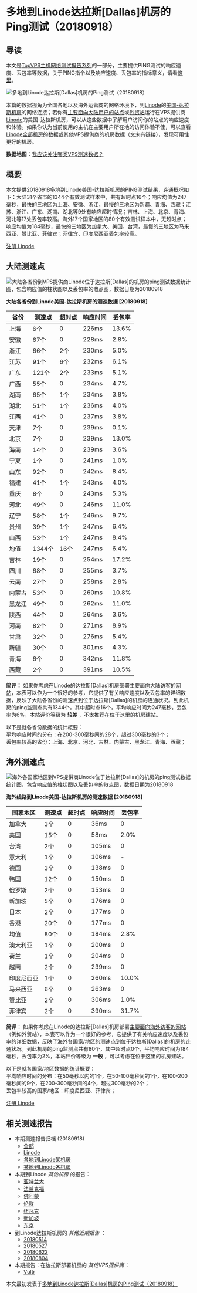 #  多地到Linode达拉斯[Dallas]机房的Ping测试（20180918） 

## 导读

本文是[TopVPS主机网络测试报告系列](https://vps123.top/pingtest)的一部分，主要提供PING测试的响应速度、丢包率等数据，关于PING指令以及响应速度、丢包率的指标意义，请看[这里](https://vps123.top/what-is-ping.html)。

![多地到Linode达拉斯\[Dallas\]机房的Ping测试（20180918）](/images/thumbnails/to_linode_Dallas.png)

本篇的数据视角为全国各地以及海外运营商的网络环境下，到[Linode](https://vps123.top/go/linode)的[美国-达拉斯机房](https://vps123.top/linode-facilities.html#dallas)的网络连接；若你有[主要面向大陆用户的站点](https://vps123.top/website-for-mainland-users.html)或[外贸站](https://vps123.top/website-for-internation-trade.html)运行在VPS提供商[Linode](https://vps123.top/go/linode)的美国-达拉斯机房，可以从这些数据中了解用户访问你的站点的响应速度和体验。如果你认为当前使用的主机在主要用户所在地的访问体验不佳，可以查看[Linode全部机房](/linode/isp/china/20180918-linode-isp-china.md)的数据或其他VPS提供商的机房数据（文末有链接），发现可用性更好的机房。

**数据地图：**[我应该关注哪类VPS测速数据？](https://vps123.top/find-pingtest-data-you-need.html)

## 概要

本文提供20180918多地到Linode美国-达拉斯机房的PING测试结果，连通概况如下：大陆31个省市的1344个有效测试样本中，共有超时点16个；响应均值为247毫秒，最快的三地区为上海、安徽、浙江，最慢的三地区为新疆、青海、西藏；江苏、浙江、广东、湖南、湖北等9处有响应超时情况；吉林、上海、北京、青海、河北等17处丢包率较高。海外17个国家地区的80个有效测试样本中，无超时点；响应均值为184毫秒，最快的三地区为加拿大、美国、台湾，最慢的三地区为马来西亚、赞比亚、菲律宾；菲律宾、印度尼西亚丢包率较高。

[注册 Linode](https://vps123.top/go/linode/_btn1)

## 大陆测速点

![大陆各省份到VPS提供商Linode位于达拉斯\[Dallas\]的机房的ping测试数据统计图，包含响应值的柱状图以及丢包率的散点图，数据日期为20180918](/images/pingtests/linode_20180918/plot_idc_linode_usa-dallas_20180918_mainland.png)

**大陆各省份到Linode美国-达拉斯机房的测速数据 [20180918]**

省份 | 测速点 | 超时点 | 响应时间 | 丢包率  
---|---|---|---|---  
上海 | 6个 | 0 | 226ms | 13.6%  
安徽 | 67个 | 0 | 228ms | 2.8%  
浙江 | 66个 | 2个 | 230ms | 5.0%  
江苏 | 91个 | 6个 | 232ms | 6.1%  
广东 | 121个 | 2个 | 233ms | 5.1%  
广西 | 55个 | 0 | 234ms | 4.7%  
湖南 | 65个 | 1个 | 234ms | 3.8%  
湖北 | 51个 | 1个 | 236ms | 4.0%  
江西 | 41个 | 0 | 237ms | 3.8%  
天津 | 7个 | 0 | 239ms | 0.1%  
北京 | 7个 | 0 | 239ms | 13.0%  
海南 | 14个 | 0 | 239ms | 3.6%  
宁夏 | 1个 | 0 | 241ms | 1.0%  
山东 | 92个 | 0 | 242ms | 8.4%  
福建 | 41个 | 1个 | 243ms | 4.0%  
重庆 | 8个 | 0 | 243ms | 5.3%  
河北 | 49个 | 0 | 246ms | 11.0%  
辽宁 | 58个 | 1个 | 246ms | 9.7%  
贵州 | 39个 | 1个 | 247ms | 6.4%  
山西 | 53个 | 1个 | 247ms | 8.4%  
均值 | 1344个 | 16个 | 247ms | 6.4%  
吉林 | 19个 | 0 | 254ms | 17.2%  
四川 | 68个 | 0 | 255ms | 3.7%  
云南 | 27个 | 0 | 258ms | 2.8%  
内蒙古 | 53个 | 0 | 260ms | 10.8%  
黑龙江 | 49个 | 0 | 262ms | 11.0%  
陕西 | 44个 | 0 | 264ms | 3.6%  
河南 | 82个 | 0 | 271ms | 8.9%  
甘肃 | 32个 | 0 | 276ms | 5.4%  
新疆 | 30个 | 0 | 301ms | 4.3%  
青海 | 6个 | 0 | 342ms | 11.8%  
西藏 | 2个 | 0 | 391ms | 10.5%  
  
**简评：** 如果你考虑在Linode的达拉斯[Dallas]机房部署[主要面向大陆访客的网站](website-for-mainland-users.html)，本表可以作为一个很好的参考，它提供了有关响应速度以及丢包率的详细数据，反映了大陆各省份的测速点到位于达拉斯[Dallas]的机房的连通状况。到此机房的ping监测点共有1344个，其中超时点16个，平均响应时间为247毫秒，丢包率为6%，本站评价等级为 **较差** ，不太推荐在位于这里的机房建站。

以下是就各省份数据的统计概要：  
平均响应时间的分布：在200-300毫秒间的28个，超过300毫秒的3个；  
丢包率较高的省份：上海、北京、河北、吉林、内蒙古、黑龙江、青海、西藏；

## 海外测速点

![海外各国家地区到VPS提供商Linode位于达拉斯\[Dallas\]的机房的ping测试数据统计图，包含响应值的柱状图以及丢包率的散点图，数据日期为20180918](/images/pingtests/linode_20180918/plot_idc_linode_usa-dallas_20180918_overseas.png)

**海外线路到Linode美国-达拉斯机房的测速数据 [20180918]**

国家地区 | 测速点 | 超时点 | 响应时间 | 丢包率  
---|---|---|---|---  
加拿大 | 3个 | 0 | 36ms | 0  
美国 | 15个 | 0 | 58ms | 2.0%  
台湾 | 2个 | 0 | 105ms | 0  
意大利 | 1个 | 0 | 106ms | -  
德国 | 3个 | 0 | 138ms | 0  
韩国 | 12个 | 0 | 150ms | 0  
俄罗斯 | 2个 | 0 | 153ms | 0  
新加坡 | 5个 | 0 | 176ms | 0  
日本 | 2个 | 0 | 177ms | 0  
香港 | 20个 | 0 | 177ms | 0  
均值 | 80个 | 0 | 184ms | 2.8%  
澳大利亚 | 1个 | 0 | 200ms | 0  
荷兰 | 1个 | 0 | 204ms | 0  
越南 | 2个 | 0 | 239ms | 0  
印度尼西亚 | 1个 | 0 | 260ms | 10.0%  
马来西亚 | 6个 | 0 | 263ms | 0  
赞比亚 | 2个 | 0 | 306ms | 1.0%  
菲律宾 | 2个 | 0 | 390ms | 31.7%  
  
**简评：** 如果你考虑在Linode的达拉斯[Dallas]机房部署[主要面向海外访客的网站](https://vps123.top/website-for-internation-trade.html)（例如外贸站），本表可以作为一个很好的参考，它提供了有关响应速度以及丢包率的详细数据，反映了海外各国家/地区的测速点到位于达拉斯[Dallas]的机房的连通状况。到此机房的ping监测点共有80个，其中超时点0个，平均响应时间为184毫秒，丢包率为2%，本站评价等级为 **一般** ，可以考虑在位于这里的机房建站。

以下是就各国家/地区数据的统计概要：  
平均响应时间的分布：在50毫秒以内的1个，在50-100毫秒间的1个，在100-200毫秒间的9个，在200-300毫秒间的4个，超过300毫秒的2个；  
丢包率较高的国家/地区：印度尼西亚、菲律宾；

[注册 Linode](https://vps123.top/go/linode/_btn2)

## 相关测速报告

  * 本期测速报告归档 (20180918) 
    * [全部](https://vps123.top/pingtests/20180918 "本期各VPS提供商全部测速报告")
    * [Linode](https://vps123.top/pingtests/idc-linode/20180918 "本期Linode的全部测速报告")
    * [各地到Linode某机房](https://vps123.top/pingtests/idc-linode/isp-global/20180918 "以Linode某机房为关注对象的视角，横向比较大陆各省份、海外各国家地区")
    * [某地到Linode各机房](https://vps123.top/pingtests/idc-linode/facility-all/20180918 "以大陆某省份为关注对象的视角，横向比较Linode各机房")
  * 本期到Linode _其他机房_ 的报告： 
    * [亚特兰大](/linode/idc/atlanta/20180918-linode-idc-atlanta.md "多地到Linode亚特兰大机房的Ping测试 20180918")
    * [法兰克福](/linode/idc/frankfurt/20180918-linode-idc-frankfurt.md "多地到Linode法兰克福机房的Ping测试 20180918")
    * [佛利蒙](/linode/idc/fremont/20180918-linode-idc-fremont.md "多地到Linode佛利蒙机房的Ping测试 20180918")
    * [伦敦](/linode/idc/london/20180918-linode-idc-london.md "多地到Linode伦敦机房的Ping测试 20180918")
    * [纽瓦克](/linode/idc/newark/20180918-linode-idc-newark.md "多地到Linode纽瓦克机房的Ping测试 20180918")
    * [新加坡](/linode/idc/singapore/20180918-linode-idc-singapore.md "多地到Linode新加坡机房的Ping测试 20180918")
    * [东京](/linode/idc/tokyo/20180918-linode-idc-tokyo.md "多地到Linode东京机房的Ping测试 20180918")
  * 到Linode达拉斯机房的 _其他近期报告_ ： 
    * [20180514](/linode/idc/dallas/20180514-linode-idc-dallas.md "多地到Linode达拉斯机房的Ping测试 20180514")
    * [20180527](/linode/idc/dallas/20180527-linode-idc-dallas.md "多地到Linode达拉斯机房的Ping测试 20180527")
    * [20180622](/linode/idc/dallas/20180622-linode-idc-dallas.md "多地到Linode达拉斯机房的Ping测试 20180622")
    * [20180804](/linode/idc/dallas/20180804-linode-idc-dallas.md "多地到Linode达拉斯机房的Ping测试 20180804")
  * 本期报告：在达拉斯部署机房的 _其他VPS提供商_ ： 
    * [Vultr](/vultr/idc/dallas/20180918-vultr-idc-dallas.md "多地到Vultr达拉斯机房的Ping测试 20180918")



本文最初发表于[多地到Linode达拉斯[Dallas]机房的Ping测试（20180918）](https://vps123.top/pingtest/20180918-linode-idc-dallas.html)
